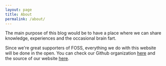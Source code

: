 ```yaml
---
layout: page
title: About
permalink: /about/
---
```

The main purpose of this blog would be to have a place where we can share
knowledge, experiences and the occasional brain fart.

Since we're great supporters of FOSS, everything we do with this website will be
done in the open.
You can check our Github organization [here]({{site.github.owner_url}}) and the
source of our website [here]({{site.github.repository_url}}).
